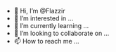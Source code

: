 - 👋 Hi, I’m @Flazzir
- 👀 I’m interested in ...
- 🌱 I’m currently learning ...
- 💞️ I’m looking to collaborate on ...
- 📫 How to reach me ...

<!---
Flazzir/Flazzir is a ✨ special ✨ repository because its `README.md` (this file) appears on your GitHub profile.
You can click the Preview link to take a look at your changes.
--->
